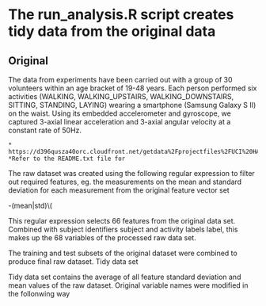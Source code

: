 # The run_analysis.R script creates tidy data from the original data

## Original
The data from experiments have been carried out with a group of 30 volunteers within an age bracket of 19-48 years. Each person performed six activities (WALKING, WALKING_UPSTAIRS, WALKING_DOWNSTAIRS, SITTING, STANDING, LAYING) wearing a smartphone (Samsung Galaxy S II) on the waist. Using its embedded accelerometer and gyroscope, we captured 3-axial linear acceleration and 3-axial angular velocity at a constant rate of 50Hz.

    * https://d396qusza40orc.cloudfront.net/getdata%2Fprojectfiles%2FUCI%20HAR%20Dataset.zip 
    *Refer to the README.txt file for


The raw dataset was created using the following regular expression to filter out required features, eg. the measurements on the mean and standard deviation for each measurement from the original feature vector set

-(mean|std)\\(

This regular expression selects 66 features from the original data set. Combined with subject identifiers subject and activity labels label, this makes up the 68 variables of the processed raw data set.

The training and test subsets of the original dataset were combined to produce final raw dataset.
Tidy data set

Tidy data set contains the average of all feature standard deviation and mean values of the raw dataset. Original variable names were modified in the follonwing way
